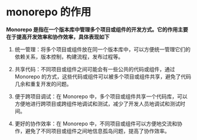 # monorepo 的作用

**Monorepo 是指在一个版本库中管理多个项目或组件的开发方式。它的作用主要在于提高开发效率和协作效率，具体表现如下**

1. 统一管理：将多个项目或组件放在同一个版本库中，可以方便统一管理它们的依赖关系，版本控制，构建流程，发布过程等。

2. 共享代码：不同项目或组件之间可能会有一些公共的代码或组件，通过 Monorepo 的方式，这些代码或组件可以被多个项目或组件共享，避免了代码几余和重复开发的问题。

3. 便于跨项目调试：在 Monorepo 中，多个项目或组件共享一个代码库，可以方便地进行跨项目或跨组件地调试和测试，减少了开发人员地调试和测试时间。

4. 更好的协作效率：在 Monorepo 中，不同项目或组件可以方便地交流和协作，避免了不同项目或组件之间地信息孤岛问题，提高了协作效率。
